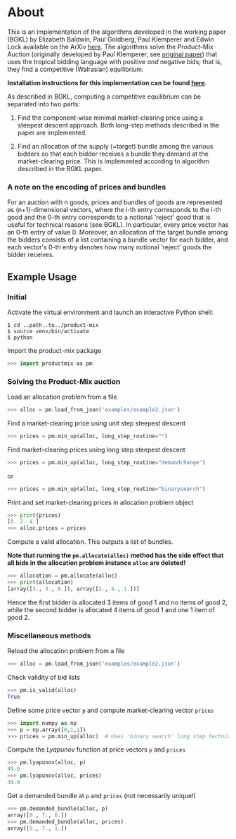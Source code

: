 # About

This is an implementation of the algorithms developed in the working paper (BGKL) by Elizabeth Baldwin, Paul Goldberg,
Paul Klemperer and Edwin Lock available on the ArXiv [here](https://arxiv.org/abs/1909.07313). The algorithms solve the Product-Mix Auction (originally
developed by Paul Klemperer, see [original paper](https://www.nuffield.ox.ac.uk/users/klemperer/productmix.pdf)) that uses the tropical
bidding language with positive *and* negative bids; that is, they find a competitive (Walrasian) equilibrium.


**Installation instructions for this implementation can be found [here](install.md).**

As described in BGKL, computing a competitive equilibrium can be separated into two parts:

1) Find the component-wise minimal market-clearing price using a steepest
descent approach. Both long-step methods described in the paper are
implemented.

2) Find an allocation of the supply (=target) bundle among the various bidders
so that each bidder receives a bundle they demand at the market-clearing price.
This is implemented according to algorithm described in the BGKL paper.

### A note on the encoding of prices and bundles
For an auction with n goods, prices and bundles of goods are represented as (n+1)-dimensional vectors, where the i-th
entry corresponds to the i-th good and the 0-th entry corresponds to a notional 'reject' good that is useful for
technical reasons (see BGKL). In particular, every price vector has an 0-th entry of value 0. Moreover, an allocation
of the target bundle among the bidders consists of a list containing a bundle vector for each bidder, and each vector's
0-th entry denotes how many notional 'reject' goods the bidder receives.

## Example Usage

### Initial
Activate the virtual environment and launch an interactive Python shell:

```console
$ cd ..path..to../product-mix
$ source venv/bin/activate
$ python
```

Import the product-mix package
```python
>>> import productmix as pm
```

### Solving the Product-Mix auction

Load an allocation problem from a file
```python
>>> alloc = pm.load_from_json('examples/example2.json')
```

Find a market-clearing price using unit step steepest descent
```python
>>> prices = pm.min_up(alloc, long_step_routine="")
```

Find market-clearing prices using long step steepest descent
```python
>>> prices = pm.min_up(alloc, long_step_routine="demandchange")
```
or
```python
>>> prices = pm.min_up(alloc, long_step_routine="binarysearch")
```

Print and set market-clearing prices in allocation problem object
```python
>>> print(prices)
[0. 2. 4.]
>>> alloc.prices = prices
```

Compute a valid allocation. This outputs a list of bundles.

**Note that running the `pm.allocate(alloc)` method has
the side effect that all bids in the allocation problem instance `alloc`
are deleted!**
```python
>>> allocation = pm.allocate(alloc)
>>> print(allocation)
[array([3., 3., 0.]), array([2., 4., 1.])]
```
Hence the first bidder is allocated 3 items of good 1 and no items of good 2,
while the second bidder is allocated 4 items of good 1 and one 1 item of good 2.


### Miscellaneous methods

Reload the allocation problem from a file
```python
>>> alloc = pm.load_from_json('examples/example2.json')
```

Check validity of bid lists
```python
>>> pm.is_valid(alloc)
True
```

Define some price vector `p` and compute market-clearing vector `prices`
```python
>>> import numpy as np
>>> p = np.array([0,1,1])
>>> prices = pm.min_up(alloc)  # Uses 'binary search' long step technique by default
```

Compute the *Lyapunov* function at price vectors `p` and `prices`
```python
>>> pm.lyapunov(alloc, p)
49.0
>>> pm.lyapunov(alloc, prices)
39.0
```

Get a demanded bundle at `p` and `prices` (not necessarily unique!)
```python
>>> pm.demanded_bundle(alloc, p)
array([0., 7., 6.])
>>> pm.demanded_bundle(alloc, prices)
array([5., 7., 1.])
```
